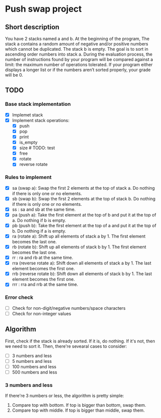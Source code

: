 # Push swap project

## Short description

You have 2 stacks named a and b.
At the beginning of the program, The stack a contains a random amount of negative and/or positive numbers which cannot be duplicated. The stack b is empty. The goal is to sort in ascending order numbers into stack a. During the evaluation process, the number of instructions found by your program will be compared against a limit: the maximum number of operations tolerated. If your program either displays a longer list or if the numbers aren’t sorted properly, your grade will be 0.

## TODO

### Base stack implementation

- [x] Implemet stack
- [x] Implement stack operations:
  - [x] push
  - [x] pop
  - [x] print
  - [x] is_empty
  - [x] size # TODO: test
  - [x] free
  - [x] rotate
  - [x] reverse rotate

### Rules to implement

- [x] sa (swap a): Swap the first 2 elements at the top of stack a. Do nothing if there is only one or no elements.
- [x] sb (swap b): Swap the first 2 elements at the top of stack b. Do nothing if there is only one or no elements.
- [x] ss : sa and sb at the same time.
- [x] pa (push a): Take the first element at the top of b and put it at the top of a. Do nothing if b is empty.
- [x] pb (push b): Take the first element at the top of a and put it at the top of b. Do nothing if a is empty.
- [x] ra (rotate a): Shift up all elements of stack a by 1. The first element becomes the last one.
- [x] rb (rotate b): Shift up all elements of stack b by 1. The first element becomes the last one.
- [x] rr : ra and rb at the same time.
- [x] rra (reverse rotate a): Shift down all elements of stack a by 1. The last element becomes the first one.
- [x] rrb (reverse rotate b): Shift down all elements of stack b by 1. The last element becomes the first one.
- [x] rrr : rra and rrb at the same time.

### Error check

- [ ] Check for non-digit/negative numbers/space characters
- [ ] Check for non-integer values

## Algorithm

First, check if the stack is already sorted. If it is, do nothing. If it's not, then we need to sort it.
Then, there're sevearal cases to consider:

- [ ] 3 numbers and less
- [ ] 5 numbers and less
- [ ] 100 numbers and less
- [ ] 500 numbers and less

### 3 numbers and less
If there're 3 numbers or less, the algorithm is pretty simple:

1. Compare top with bottom. If top is bigger than bottom, swap them.
2. Compare top with middle. If top is bigger than middle, swap them.

